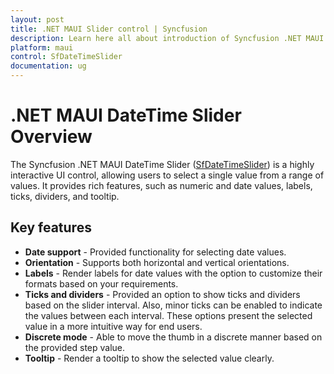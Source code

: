 ```yaml
---
layout: post
title: .NET MAUI Slider control | Syncfusion
description: Learn here all about introduction of Syncfusion .NET MAUI Slider (SfDateTimeSlider) control with key features and more.
platform: maui
control: SfDateTimeSlider
documentation: ug
---
```


# .NET MAUI DateTime Slider Overview

The Syncfusion .NET MAUI DateTime Slider ([SfDateTimeSlider](https://www.syncfusion.com/maui-controls/maui-slider)) is a highly interactive UI control, allowing users to select a single value from a range of values. It provides rich features, such as numeric and date values, labels, ticks, dividers, and tooltip.

## Key features

* **Date support** - Provided functionality for selecting date values. 
* **Orientation** - Supports both horizontal and vertical orientations.
* **Labels** - Render labels for date values with the option to customize their formats based on your requirements.
* **Ticks and dividers** - Provided an option to show ticks and dividers based on the slider interval. Also, minor ticks can be enabled to indicate the values between each interval. These options present the selected value in a more intuitive way for end users.
* **Discrete mode** - Able to move the thumb in a discrete manner based on the provided step value.
* **Tooltip** - Render a tooltip to show the selected value clearly.

